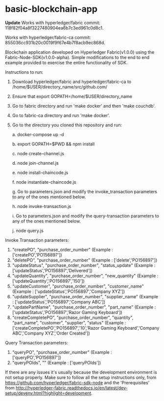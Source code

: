 # basic-blockchain-app

**Update**
Works with hyperledger/fabric commit: 118f82f04a8f3227480904ea6b7c3ed961c0d8c1.

Works with hyperledger/fabric-ca commit: 855036cc931b20c0019f9f67e4b7f8acb9ec868d.

Blockchain application developed on Hyperledger Fabric(v1.0.0) using the Fabric-Node-SDK(v1.0.0-alpha). Simple modifications to the end to end example provided to exercise the entire functionality of SDK.

Instructions to run:

1. Download hyperledger/fabric and hyperledger/fabric-ca to /home/$USER/directory_name/src/github.com/
2. Ensure that export GOPATH=/home/$USER/directory_name
3. Go to fabric directory and run 'make docker' and then 'make couchdb'.
4. Go to fabric-ca directory and run 'make docker'.
5. Go to the directory you cloned this repository and run:

	a. docker-compose up -d

	b. export GOPATH=$PWD && npm install

	c. node create-channel.js

	d. node join-channel.js

	e. node install-chaincode.js

	f. node instantiate-chaincode.js

	g. Go to parameters.json and modify the invoke_transaction parameters to any of the ones mentioned below.

	h. node invoke-transaction.js

	i. Go to parameters.json and modify the query-transaction parameters to any of the ones mentioned below.

	j. node query.js


Invoke Transaction parameters:
1. "createPO", "purchase_order_number" (Example : ['createPO','PO156897'])
2. "deletePO", "purchase_order_number" (Example : ['delete','PO156897'])
3. "updateStatus", "purchase_order_number", "status_update" (Example : ['updateStatus','PO156897','Delivered'])
4. "updateQuantity", "purchase_order_number", "new_quantity" (Example : ['updateQuantity','PO156897','150'])
5. "updateCustomer", "purchase_order_number", "customer_name" (Example : ['updateStatus','PO156897','Company XYZ'])
6. "updateSupplier", "purchase_order_number", "supplier_name" (Example : ['updateStatus','PO156897','Company ABC'])
7. "updatePartName", "purchase_order_number", "part_name" (Example : ['updateStatus','PO156897','Razor Gaming Keyboard'])
8. "createCompletePO", "purchase_order_number", "quantity", "part_name", "customer", "supplier", "status" (Example : ['createCompletePO','PO156897','10','Razor Gaming Keyboard','Company ABC','Company XYZ','Order Created'])


Query Transaction parameters:
1. "queryPO", "purchase_order_number" (Example : ['queryPO','PO156897'])
2. "queryPOIds", "" (Example : ['queryPOIds'])

If there are any issues it's usually because the development environment is not setup properly. Make sure to follow all the setup instructions only, from https://github.com/hyperledger/fabric-sdk-node and the 'Prerequisites' from http://hyperledger-fabric.readthedocs.io/en/latest/dev-setup/devenv.html?highlight=development.
